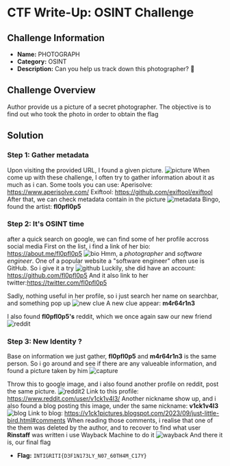 # CTF Write-Up: OSINT Challenge

## Challenge Information
- **Name:** PHOTOGRAPH
- **Category:** OSINT
- **Description:** Can you help us track down this photographer? 📸

## Challenge Overview
Author provide us a picture of a secret photographer. The objective is to find out who took the photo in order to obtain the flag

## Solution

### Step 1: Gather metadata
Upon visiting the provided URL, I found a given picture. 
![picture](https://i.imgur.com/etMCJVR.jpg)
When come up with these challenge, I often try to gather information about it as much as i can. 
Some tools you can use: 
Aperisolve: https://www.aperisolve.com/
Exiftool: https://github.com/exiftool/exiftool
After that, we can check metadata contain in the picture
![metadata](https://i.imgur.com/X0cTqK2.png)
Bingo, found the artist: **fl0pfl0p5**


### Step 2: It's OSINT time
after a quick search on google, we can find some of her profile accross social media
First on the list, i find a link of her bio: https://about.me/fl0pfl0p5
![bio](https://i.imgur.com/hdUH4hS.png)
Hmm, a *photographer* and *software engineer*. One of a popular website a "software engineer" often use is GitHub. So i give it a try
![github](https://i.imgur.com/3NNeGsU.png)
Luckily, she did have an account: https://github.com/fl0pfl0p5
And it also link to her twitter:https://twitter.com/fl0pfl0p5

Sadly, nothing useful in her profile, so i just search her name on searchbar, and something pop up
![new clue](https://i.imgur.com/WcQMC5O.png)
A new clue appear: **m4r64r1n3**

I also found **fl0pfl0p5's** reddit, which we once again saw our new friend
![reddit](https://i.imgur.com/Xya1p6p.png)
### Step 3: New Identity ?
Base on information we just gather, **fl0pfl0p5** and **m4r64r1n3** is the same person. So i go around and see if there are any valueable information, and found a picture taken by him
![capture](https://i.imgur.com/bhvJQlW.png)

Throw this to google image, and i also found another profile on reddit, post the same picture.
![reddit2](https://i.imgur.com/GdsPGUU.png)
Link to this profile: https://www.reddit.com/user/v1ck1v4l3/
Another nickname show up, and i also found a blog posting this image, under the same nickname: **v1ck1v4l3**
![blog](https://i.imgur.com/rH2Zcyl.png)
Link to blog:  https://v1ck1pictures.blogspot.com/2023/09/just-little-bird.html#comments
When reading those comments, i realise that one of the them was deleted by the author, and to recover to find what user **Rinstaff** was written i use Wayback Machine to do it
![wayback](https://i.imgur.com/mvVIUoT.png)
And there it is, our final flag
- **Flag:** `INTIGRITI{D3F1N173LY_N07_60TH4M_C17Y}`


